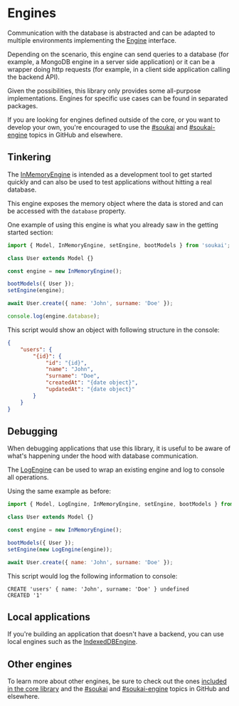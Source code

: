 # Engines

Communication with the database is abstracted and can be adapted to multiple environments implementing the [Engine](https://soukai.js.org/api/interfaces/Engine) interface.

Depending on the scenario, this engine can send queries to a database (for example, a MongoDB engine in a server side application) or it can be a wrapper doing http requests (for example, in a client side application calling the backend API).

Given the possibilities, this library only provides some all-purpose implementations. Engines for specific use cases can be found in separated packages.

If you are looking for engines defined outside of the core, or you want to develop your own, you're encouraged to use the [#soukai](https://github.com/topics/soukai) and [#soukai-engine](https://github.com/topics/soukai-engine) topics in GitHub and elsewhere.

## Tinkering

The [InMemoryEngine](https://soukai.js.org/api/classes/InMemoryEngine) is intended as a development tool to get started quickly and can also be used to test applications without hitting a real database.

This engine exposes the memory object where the data is stored and can be accessed with the `database` property.

One example of using this engine is what you already saw in the getting started section:

```javascript
import { Model, InMemoryEngine, setEngine, bootModels } from 'soukai';

class User extends Model {}

const engine = new InMemoryEngine();

bootModels({ User });
setEngine(engine);

await User.create({ name: 'John', surname: 'Doe' });

console.log(engine.database);
```

This script would show an object with following structure in the console:

```json
{
    "users": {
        "{id}": {
            "id": "{id}",
            "name": "John",
            "surname": "Doe",
            "createdAt": "{date object}",
            "updatedAt": "{date object}"
        }
    }
}
```

## Debugging

When debugging applications that use this library, it is useful to be aware of what's happening under the hood with database communication.

The [LogEngine](https://soukai.js.org/api/classes/LogEngine) can be used to wrap an existing engine and log to console all operations.

Using the same example as before:

```javascript
import { Model, LogEngine, InMemoryEngine, setEngine, bootModels } from 'soukai';

class User extends Model {}

const engine = new InMemoryEngine();

bootModels({ User });
setEngine(new LogEngine(engine));

await User.create({ name: 'John', surname: 'Doe' });
```

This script would log the following information to console:

```
CREATE 'users' { name: 'John', surname: 'Doe' } undefined
CREATED '1'
```

## Local applications

If you're building an application that doesn't have a backend, you can use local engines such as the [IndexedDBEngine](https://soukai.js.org/api/classes/IndexedDBEngine).

## Other engines

To learn more about other engines, be sure to check out the ones [included in the core library](https://github.com/NoelDeMartin/soukai/tree/main/src/engines) and the [#soukai](https://github.com/topics/soukai) and [#soukai-engine](https://github.com/topics/soukai-engine) topics in GitHub and elsewhere.
